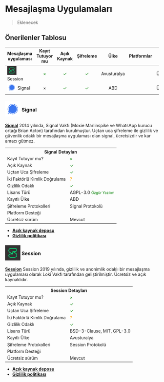 <!-- NOTLAR
 - Tablo eklemeyi unutmayın
 - Uygun görseller eklemeyi unutmayın.
 - İçerik kuralları ve ekleme yapmak sayfalarını ziyaret edebilirsiniz -->

# Mesajlaşma Uygulamaları

> Eklenecek

## Önerilenler Tablosu

| Mesajlaşma uygulaması | Kayıt Tutuyor mu | Açık Kaynak | Şifreleme | Ülke | Platformlar | Fiyat |
| --- | :---: | :---: | :---: | :---: | :---: | :---: |
| <span style="display: inline-block; vertical-align: middle;"><img src="docs/images/session.png" alt="Session" style="width: 30px; height: 30px;"> </span> <span style="display: inline-block; vertical-align: middle;"> Session | <span style="color: green;">×</span> | <span style="color: green;">✓</span> | <span style="color: green;">✓</span> | Avusturalya | <i class="fa-solid fa-globe"></i> <i class="fa-brands fa-windows"></i> <i class="fa-brands fa-apple"></i> <i class="fa-brands fa-linux"></i> <i class="fa-brands fa-android"></i> <i class="fa-brands fa-app-store-ios"></i> | Ücretsiz |
| <span style="display: inline-block; vertical-align: middle;"><img src="docs/images/signal.png" alt="Signal" style="width: 30px; height: 30px;"> </span> <span style="display: inline-block; vertical-align: middle;"> Signal | × | <span style="color: green;">✓</span> | <span style="color: green;">✓</span> | ABD | <i class="fa-solid fa-globe"></i> <i class="fa-brands fa-windows"></i> <i class="fa-brands fa-apple"></i> <i class="fa-brands fa-linux"></i> <i class="fa-brands fa-android"></i> <i class="fa-brands fa-app-store-ios"></i> | Ücretsiz |

### <span style="display: inline-block; vertical-align: middle;"><img src="docs/images/signal.png" alt="Signal" style="width: 50px; height: 50px;"> </span> <span style="display: inline-block; vertical-align: middle;"> Signal

[**Signal**](https://signal.org/) 2014 yılında, Signal Vakfı (Moxie Marlinspike ve WhatsApp kurucu ortağı Brian Acton) tarafından kurulmuştur. Uçtan uca şifreleme ile gizlilik ve güvenlik odaklı bir mesajlaşma uygulaması olan signal, ücretsizdir ve kar amacı gütmez.

<table>
 <tr>
 <th colspan="2">Signal Detayları</th>
 </tr>
 <tr>
 <td>Kayıt Tutuyor mu?</td>
 <td><span style="color: green;">×</span></td>
 </tr>
 <tr>
 <td>Açık Kaynak</td>
 <td><span style="color: green;">✓</span></td>
 </tr>
 <tr>
 <td>Uçtan Uca Şifreleme</td>
 <td><span style="color: green;">✓</span></td>
 </tr>
 <tr>
 <td>İki Faktörlü Kimlik Doğrulama</td>
 <td><span style="color: orange;">?</span></td>
 </tr>
 <tr>
 <td>Gizlilik Odaklı</td>
 <td><span style="color: green;">✓</span></td>
 </tr>
 <tr>
 <tr>
 <td>Lisans Türü</td>
 <td> AGPL-3.0 <span style="color: green;"><small>Özgür Yazılım<small><span></td>
 </tr>
 <tr>
 <td>Kayıtlı Ülke</td>
 <td>ABD</td>
 </tr>
 <tr>
 <td>Şifreleme Protokolleri</td>
 <td>Signal Protokolü</td>
 </tr>
 <tr>
 <td>Platform Desteği</td>
 <td><i class="fa-solid fa-globe"></i> <i class="fa-brands fa-windows"></i> <i class="fa-brands fa-apple"></i> <i class="fa-brands fa-linux"></i> <i class="fa-brands fa-android"></i> <i class="fa-brands fa-app-store-ios"></i> </td>
 </tr>
 <tr>
 <td>Ücretsiz sürüm</td>
 <td>Mevcut</td>
 </tr>
</table>

- [**Açık kaynak deposu**](https://github.com/signalapp/Signal-Server)
- [**Gizlilik politikası**](https://signal.org/legal/)

### <span style="display: inline-block; vertical-align: middle;"><img src="docs/images/session.png" alt="Session" style="width: 50px; height: 50px;"> </span> <span style="display: inline-block; vertical-align: middle;"> Session

[**Session**](https://getsession.org/) Session 2019 yılında, gizlilik ve anonimlik odaklı bir mesajlaşma uygulaması olarak Loki Vakfı tarafından geliştirilmiştir. Ücretsiz ve açık kaynaklıdır.

<table>
 <tr>
 <th colspan="2">Session Detayları</th>
 </tr>
 <tr>
 <td>Kayıt Tutuyor mu?</td>
 <td><span style="color: green;">×</span></td>
 </tr>
 <tr>
 <td>Açık Kaynak</td>
 <td><span style="color: green;">✓</span></td>
 </tr>
 <tr>
 <td>Uçtan Uca Şifreleme</td>
 <td><span style="color: green;">✓</span></td>
 </tr>
 <tr>
 <td>İki Faktörlü Kimlik Doğrulama</td>
 <td><span style="color: orange;">?</span></td>
 </tr>
 <tr>
 <td>Gizlilik Odaklı</td>
 <td><span style="color: green;">✓</span></td>
 </tr>
 <tr>
 <tr>
 <td>Lisans Türü</td>
 <td> 	BSD-3-Clause, MIT, GPL-3.0 <span style="color: green;"><span></td>
 </tr>
 <tr>
 <td>Kayıtlı Ülke</td>
 <td>Avusturalya</td>
 </tr>
 <tr>
 <td>Şifreleme Protokolleri</td>
 <td>Session Protokolü</td>
 </tr>
 <tr>
 <td>Platform Desteği</td>
 <td><i class="fa-solid fa-globe"></i> <i class="fa-brands fa-windows"></i> <i class="fa-brands fa-apple"></i> <i class="fa-brands fa-linux"></i> <i class="fa-brands fa-android"></i> <i class="fa-brands fa-app-store-ios"></i> </td>
 </tr>
 <tr>
 <td>Ücretsiz sürüm</td>
 <td>Mevcut</td>
 </tr>
</table>
 
* [**Açık kaynak deposu**](https://github.com/oxen-io/session-android)
* [**Gizlilik politikası**](https://getsession.org/privacy-policy)

